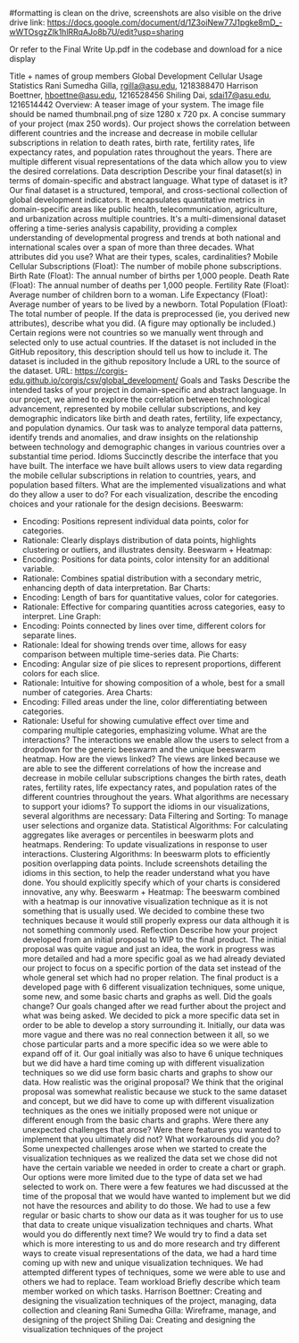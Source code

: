 #formatting is clean on the drive, screenshots are also visible on the drive
drive link: https://docs.google.com/document/d/1Z3oiNew77J1pgke8mD_-wWTOsgzZlk1hlRRqAJo8b7U/edit?usp=sharing

Or refer to the Final Write Up.pdf in the codebase and download for a nice display



Title + names of group members
Global Development Cellular Usage Statistics
Rani Sumedha Gilla, rgilla@asu.edu, 1218388470
Harrison Boettner, hboettne@asu.edu, 1216528456
Shiling Dai, sdai17@asu.edu, 1216514442
Overview:
A teaser image of your system. The image file should be named thumbnail.png of size 1280 x 720 px.
A concise summary of your project (max 250 words).
Our project shows the correlation between different countries and the increase and decrease in mobile cellular subscriptions in relation to death rates, birth rate, fertility rates, life expectancy rates, and population rates throughout the years. There are multiple different visual representations of the data which allow you to view the desired correlations.
Data description
Describe your final dataset(s) in terms of domain-specific and abstract language.
What type of dataset is it?
Our final dataset is a structured, temporal, and cross-sectional collection of global development indicators. It encapsulates quantitative metrics in domain-specific areas like public health, telecommunication, agriculture, and urbanization across multiple countries. It's a multi-dimensional dataset offering a time-series analysis capability, providing a complex understanding of developmental progress and trends at both national and international scales over a span of more than three decades.
What attributes did you use? What are their types, scales, cardinalities?
Mobile Cellular Subscriptions (Float): The number of mobile phone subscriptions.
Birth Rate (Float): The annual number of births per 1,000 people.
Death Rate (Float): The annual number of deaths per 1,000 people.
Fertility Rate (Float): Average number of children born to a woman.
Life Expectancy (Float): Average number of years to be lived by a newborn.
Total Population (Float): The total number of people.
If the data is preprocessed (ie, you derived new attributes), describe what you did. (A figure may optionally be included.)
Certain regions were not countries so we manually went through and selected only to use actual countries.
If the dataset is not included in the GitHub repository, this description should tell us how to include it.
The dataset is included in the github repository
Include a URL to the source of the dataset.
URL: https://corgis-edu.github.io/corgis/csv/global_development/
Goals and Tasks
Describe the intended tasks of your project in domain-specific and abstract language.
In our project, we aimed to explore the correlation between technological advancement, represented by mobile cellular subscriptions, and key demographic indicators like birth and death rates, fertility, life expectancy, and population dynamics. Our task was to analyze temporal data patterns, identify trends and anomalies, and draw insights on the relationship between technology and demographic changes in various countries over a substantial time period.
Idioms
Succinctly describe the interface that you have built.
The interface we have built allows users to view data regarding the mobile cellular subscriptions in relation to countries, years, and population based filters.
What are the implemented visualizations and what do they allow a user to do?
For each visualization, describe the encoding choices and your rationale for the design decisions.
Beeswarm:
- Encoding: Positions represent individual data points, color for categories.
- Rationale: Clearly displays distribution of data points, highlights clustering or outliers, and illustrates density.
Beeswarm + Heatmap:
- Encoding: Positions for data points, color intensity for an additional variable.
- Rationale: Combines spatial distribution with a secondary metric, enhancing depth of data interpretation.
Bar Charts:
- Encoding: Length of bars for quantitative values, color for categories.
- Rationale: Effective for comparing quantities across categories, easy to interpret.
Line Graph:
- Encoding: Points connected by lines over time, different colors for separate lines.
- Rationale: Ideal for showing trends over time, allows for easy comparison between multiple time-series data.
Pie Charts:
- Encoding: Angular size of pie slices to represent proportions, different colors for each slice.
- Rationale: Intuitive for showing composition of a whole, best for a small number of categories.
Area Charts:
- Encoding: Filled areas under the line, color differentiating between categories.
- Rationale: Useful for showing cumulative effect over time and comparing multiple categories, emphasizing volume.
What are the interactions?
	The interactions we enable allow the users to select from a dropdown for the generic beeswarm and the unique beeswarm heatmap.
How are the views linked?
	The views are linked because we are able to see the different correlations of how the increase and decrease in mobile cellular subscriptions changes the birth rates, death rates, fertility rates, life expectancy rates, and population rates of the different countries throughout the years. 
What algorithms are necessary to support your idioms?
	To support the idioms in our visualizations, several algorithms are necessary:
Data Filtering and Sorting: To manage user selections and organize data.
Statistical Algorithms: For calculating aggregates like averages or percentiles in beeswarm plots and heatmaps.
Rendering: To update visualizations in response to user interactions.
Clustering Algorithms: In beeswarm plots to efficiently position overlapping data points.
Include screenshots detailing  the idioms in this section, to help the reader understand what you have done.
You should explicitly specify which of your charts is considered innovative, any why.
	Beeswarm + Heatmap: The beeswarm combined with a heatmap is our innovative visualization technique as it is not something that is usually used. We decided to combine these two techniques because it would still properly express our data although it is not something commonly used. 
Reflection
Describe how your project developed from an initial proposal to WIP to the final product.
The initial proposal was quite vague and just an idea, the work in progress was more detailed and had a more specific goal as we had already deviated our project to focus on a specific portion of the data set instead of the whole general set which had no proper relation. The final product is a developed page with 6 different visualization techniques, some unique, some new, and some basic charts and graphs as well.
Did the goals change?
Our goals changed after we read further about the project and what was being asked. We decided to pick a more specific data set in order to be able to develop a story surrounding it. Initially, our data was more vague and there was no real connection between it all, so we chose particular parts and a more specific idea so we were able to expand off of it. Our goal initially was also to have 6 unique techniques but we did have a hard time coming up with different visualization techniques so we did use form basic charts and graphs to show our data.
How realistic was the original proposal?
We think that the original proposal was somewhat realistic because we stuck to the same dataset and concept, but we did have to come up with different visualization techniques as the ones we initially proposed were not unique or different enough from the basic charts and graphs. 
Were there any unexpected challenges that arose? Were there features you wanted to implement that you ultimately did not? What workarounds did you do?
Some unexpected challenges arose when we started to create the visualization techniques as we realized the data set we chose did not have the certain variable we needed in order to create a chart or graph. Our options were more limited due to the type of data set we had selected to work on. There were a few features we had discussed at the time of the proposal that we would have wanted to implement but we did not have the resources and ability to do those. We had to use a few regular or basic charts to show our data as it was tougher for us to use that data to create unique visualization techniques and charts.
What would you do differently next time?
We would try to find a data set which is more interesting to us and do more research and try different ways to create visual representations of the data, we had a hard time coming up with new and unique visualization techniques. We had attempted different types of techniques, some we were able to use and others we had to replace.
Team workload
Briefly describe which team member worked on which tasks.
Harrison Boettner: Creating and designing the visualization techniques of the project, managing, data collection and cleaning
Rani Sumedha Gilla: Wireframe, manage, and designing of the project
Shiling Dai: Creating and designing the visualization techniques of the project

